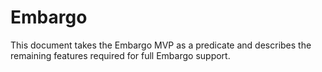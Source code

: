 # Embargo
This document takes the Embargo MVP as a predicate and describes the remaining features required for full Embargo support.

